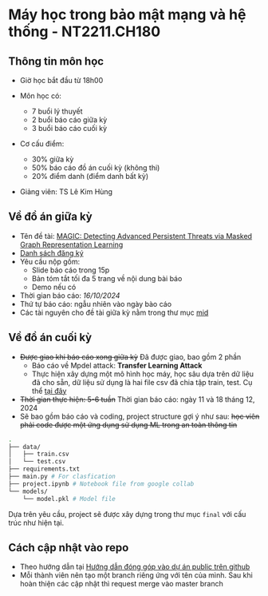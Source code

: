 # Máy học trong bảo mật mạng và hệ thống - NT2211.CH180

## Thông tin môn học

- Giờ học bắt đầu từ 18h00
- Môn học có:
    - 7 buổi lý thuyết
    - 2 buổi báo cáo giữa kỳ
    - 3 buổi báo cáo cuối kỳ

- Cơ cấu điểm:
    - 30% giữa kỳ
    - 50% báo cáo đồ án cuối kỳ (không thi)
    - 20% điểm danh (điểm danh bất kỳ)

- Giảng viên: TS Lê Kim Hùng

## Về đồ án giữa kỳ

- Tên đề tài: [MAGIC: Detecting Advanced Persistent Threats via Masked Graph Representation Learning](https://arxiv.org/pdf/2310.09831)
- [Danh sách đăng ký](https://uithcm.sharepoint.com/:x:/r/sites/NT2211-MyhctrongAntonthngtin/_layouts/15/Doc2.aspx?action=edit&sourcedoc=%7B359678e1-f042-4079-91a1-25cabae09052%7D&wdOrigin=TEAMS-WEB.teamsSdk_ns.rwc&wdExp=TEAMS-TREATMENT&wdhostclicktime=1726741014491&web=1)
- Yêu cầu nộp gồm:
    - Slide báo cáo trong 15p
    - Bản tóm tắt tối đa 5 trang về nội dung bài báo
    - Demo nếu có
- Thời gian báo cáo: *16/10/2024*
- Thứ tự báo cáo: ngẫu nhiên vào ngày bào cáo
- Các tài nguyên cho đề tài giữa kỳ nằm trong thư mục [mid](./mid/)

## Về đồ án cuối kỳ

- ~~Được giao khi báo cáo xong giữa kỳ~~ Đã được giao, bao gồm 2 phần
    - Báo cáo về Mpdel attack: **Transfer Learning Attack**
    - Thực hiện xây dựng một mô hình học máy, học sâu dựa trên dữ liệu đã cho sẵn, dữ liệu sử dụng là hai file csv đã chia tập train, test. Cụ thể [tại đây](./final/project/src/data/README.md)
- ~~Thời gian thực hiện: 5-6 tuần~~ Thời gian báo cáo: ngày 11 và 18 tháng 12, 2024
- Sẽ bao gồm báo cáo và coding, project structure gợi ý như sau: ~~học viên phải code được một ứng dụng sử dụng ML trong an toàn thông tin~~
```bash
.
├── data/
│   ├── train.csv
│   └── test.csv
├── requirements.txt
├── main.py # For clasfication
├── project.ipynb # Notebook file from google collab
└── models/
    └── model.pkl # Model file
```

Dựa trên yêu cầu, project sẽ được xây dựng trong thư mục `final` với cấu trúc như hiện tại.

## Cách cập nhật vào repo

- Theo hướng dẫn tại [Hướng dẫn đóng góp vào dự án public trên github](https://sonnh.net/dong-gop-vao-du-an-public-tren-github)
- Mỗi thành viên nên tạo một branch riêng ứng với tên của mình. Sau khi hoàn thiện các cập nhật thì request merge vào master branch